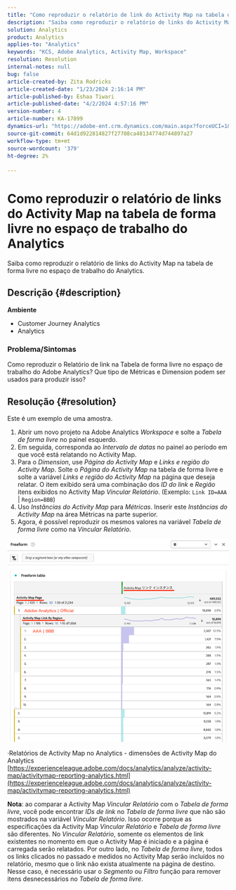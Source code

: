 ```yaml
---
title: "Como reproduzir o relatório de link do Activity Map na tabela de forma livre no espaço de trabalho do Analytics"
description: "Saiba como reproduzir o relatório de links do Activity Map na tabela de forma livre no espaço de trabalho do Analytics"
solution: Analytics
product: Analytics
applies-to: "Analytics"
keywords: "KCS, Adobe Analytics, Activity Map, Workspace"
resolution: Resolution
internal-notes: null
bug: false
article-created-by: Zita Rodricks
article-created-date: "1/23/2024 2:16:14 PM"
article-published-by: Eshaa Tiwari
article-published-date: "4/2/2024 4:57:16 PM"
version-number: 4
article-number: KA-17899
dynamics-url: "https://adobe-ent.crm.dynamics.com/main.aspx?forceUCI=1&pagetype=entityrecord&etn=knowledgearticle&id=30c4d8f0-f9b9-ee11-a569-6045bd006b3d"
source-git-commit: 64d1d922814827f27708ca48134774d744897a27
workflow-type: tm+mt
source-wordcount: '379'
ht-degree: 2%

---
```


# Como reproduzir o relatório de links do Activity Map na tabela de forma livre no espaço de trabalho do Analytics


Saiba como reproduzir o relatório de links do Activity Map na tabela de forma livre no espaço de trabalho do Analytics.

## Descrição {#description}


<b>Ambiente</b>

- Customer Journey Analytics
- Analytics


### <b>Problema/Sintomas</b>

Como reproduzir o Relatório de link na Tabela de forma livre no espaço de trabalho do Adobe Analytics? Que tipo de Métricas e Dimension podem ser usados para produzir isso?


## Resolução {#resolution}


Este é um exemplo de uma amostra.

1. Abrir um novo projeto na Adobe Analytics *Workspace* e solte a *Tabela de forma livre* no painel esquerdo.
2. Em seguida, corresponda ao *Intervalo de datas* no painel ao período em que você está relatando no Activity Map.
3. Para o *Dimension*, use *Página do Activity Map* e *Links e região do Activity Map*. Solte o *Página do Activity Map* na tabela de forma livre e solte a variável *Links e região do Activity Map* na página que deseja relatar. O item exibido será uma combinação dos *ID do link* e *Região* itens exibidos no Activity Map *Vincular Relatório*. (Exemplo: `Link ID=AAA` | `Region=BBB`)
4. Uso *Instâncias do Activity Map* para *Métricas*. Inserir este *Instâncias do Activity Map* na área Métricas na parte superior.
5. Agora, é possível reproduzir os mesmos valores na variável *Tabela de forma livre* como na *Vincular Relatório*.


![](assets/ce099307-8f85-ec11-8d21-0022480855a4.png)

·Relatórios de Activity Map no Analytics - dimensões de Activity Map do Analytics
[https://experienceleague.adobe.com/docs/analytics/analyze/activity-map/activitymap-reporting-analytics.html](https://experienceleague.adobe.com/docs/analytics/analyze/activity-map/activitymap-reporting-analytics.html)

<b>Nota</b>: ao comparar a Activity Map *Vincular Relatório* com o *Tabela de forma livre*, você pode encontrar *IDs de link* no *Tabela de forma livre* que não são mostrados na variável *Vincular Relatório*. Isso ocorre porque as especificações da Activity Map *Vincular Relatório* e *Tabela de forma livre* são diferentes. No *Vincular Relatório*, somente os elementos de link existentes no momento em que o Activity Map é iniciado e a página é carregada serão relatados. Por outro lado, no *Tabela de forma livre*, todos os links clicados no passado e medidos no Activity Map serão incluídos no relatório, mesmo que o link não exista atualmente na página de destino. Nesse caso, é necessário usar o *Segmento* ou *Filtro* função para remover itens desnecessários no *Tabela de forma livre*.
